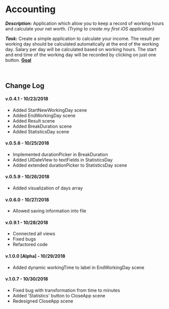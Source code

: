 # Accounting

_**Description:**_ Application which allow you to keep a record of working hours and calculate your net worth. _(Trying to create my first iOS application)_

_**Task:**_ Create a simple application to calculate your income. The result per working day should be calculated automatically at the end of the working day. Salary per day will be calculated based on working hours. The start and end time of the working day will be recorded by clicking on just one button. **[Goal](https://i.imgur.com/zSermki.png)**

</br>

## Change Log

#### v.0.4.1 - 10/23/2018
* Added StartNewWorkingDay scene
* Added EndWorkingDay scene
* Added Result scene
* Added BreakDuration scene
* Added StatisticsDay scene

#### v.0.5.6 - 10/25/2018
* Implemented durationPicker in BreakDuration
* Added UIDateVIew to textFields in StatisticsDay
* Added extended durationPicker to StatisticsDay scene

#### v.0.5.9 - 10/26/2018
* Added visualization of days array

#### v.0.6.0 - 10/27/2018
* Allowed saving information into file

#### v.0.9.1 - 10/28/2018
* Connected all views
* Fixed bugs
* Refactored code

#### v.1.0.0 [Alpha] - 10/29/2018
* Added dynamic workingTime to label in EndWorkingDay scene

#### v.1.0.7 - 10/30/2018
* Fixed bug with transformation from time to minutes
* Added 'Statistics' button to CloseApp scene
* Redesigned CloseApp scene
